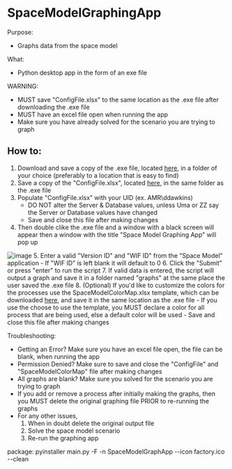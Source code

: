 # SpaceModelGraphingApp

Purpose:
- Graphs data from the space model

What:
- Python desktop app in the form of an exe file

WARNING:
- MUST save "ConfigFile.xlsx" to the same location as the .exe file after downloading the .exe file
- MUST have an excel file open when running the app
- Make sure you have already solved for the scenario you are trying to graph


<h2>How to:</h2>

1. Download and save a copy of the .exe file, located <a href="https://intel.sharepoint.com/:f:/r/sites/tmgspcapdesign/Shared%20Documents/Space?csf=1&web=1&e=wVSzW6">here</a>, in a folder of your choice (preferably to a location that is easy to find)
2. Save a copy of the "ConfigFile.xlsx", located <a href="https://intel.sharepoint.com/:x:/r/sites/tmgspcapdesign/Shared%20Documents/General/Documentation/SpaceModelGraphingAppFiles/ConfigFile.xlsx?d=w478c37764b624fc78146d3dcf512b5e3&csf=1&web=1&e=bMZaQs">here</a>, in the same folder as the .exe file
3. Populate "ConfigFile.xlsx" with your UID (ex. AMR\ddawkins)
    - DO NOT alter the Server & Database values, unless Uma or ZZ say the Server or Database values have changed
    - Save and close this file after making changes
4. Then double clike the .exe file and a window with a black screen will appear then a window with the title "Space Model Graphing App" will pop up

  ![image](https://user-images.githubusercontent.com/89600331/151611080-8144a6eb-2d65-4c72-b9cb-ca1779a1d937.png)
5. Enter a valid "Version ID" and "WIF ID" from the "Space Model" application
    -  If "WIF ID" is left blank it will default to 0
6. Click the "Submit" or press "enter" to run the script
7. If valid data is entered, the script will output a graph and save it in a folder named "graphs" at the same place the user saved the .exe file
8. (Optional) If you'd like to customize the colors for the processes use the SpaceModelColorMap.xlsx template, which can be downloaded <a href="https://intel.sharepoint.com/:x:/r/sites/tmgspcapdesign/Shared%20Documents/General/Documentation/SpaceModelGraphingAppFiles/SpaceModelColorMap.xlsx?d=w7bb6d87991c54a239b1618a2035be819&csf=1&web=1&e=zF2LYW">here</a>, and save it in the same location as the .exe file
    - If you use the choose to use the template, you MUST declare a color for all process that are being used, else a default color will be used
    - Save and close this file after making changes

Troubleshooting:
- Getting an Error? Make sure you have an excel file open, the file can be blank, when running the app
- Permission Denied? Make sure to save and close the "ConfigFile" and "SpaceModelColorMap" file after making changes
- All graphs are blank? Make sure you solved for the scenario you are trying to graph
- If you add or remove a process after initially making the graphs, then you MUST delete the original graphing file PRIOR to re-running the graphs
- For any other issues, 
    1. When in doubt delete the original output file
    2. Solve the space model scenario 
    3. Re-run the graphing app


package: pyinstaller main.py -F -n SpaceModelGraphApp --icon factory.ico --clean
